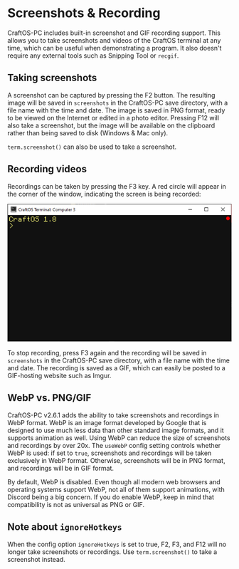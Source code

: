 # Screenshots & Recording
CraftOS-PC includes built-in screenshot and GIF recording support. This allows you to take screenshots and videos of the CraftOS terminal at any time, which can be useful when demonstrating a program. It also doesn't require any external tools such as Snipping Tool or `recgif`.

## Taking screenshots
A screenshot can be captured by pressing the F2 button. The resulting image will be saved in `screenshots` in the CraftOS-PC save directory, with a file name with the time and date. The image is saved in PNG format, ready to be viewed on the Internet or edited in a photo editor. Pressing F12 will also take a screenshot, but the image will be available on the clipboard rather than being saved to disk (Windows & Mac only).  

`term.screenshot()` can also be used to take a screenshot.

## Recording videos
Recordings can be taken by pressing the F3 key. A red circle will appear in the corner of the window, indicating the screen is being recorded:

![Recording](../images/recording.png)

To stop recording, press F3 again and the recording will be saved in `screenshots` in the CraftOS-PC save directory, with a file name with the time and date. The recording is saved as a GIF, which can easily be posted to a GIF-hosting website such as Imgur.

## WebP vs. PNG/GIF
CraftOS-PC v2.6.1 adds the ability to take screenshots and recordings in WebP format. WebP is an image format developed by Google that is designed to use much less data than other standard image formats, and it supports animation as well. Using WebP can reduce the size of screenshots and recordings by over 20x. The `useWebP` config setting controls whether WebP is used: if set to `true`, screenshots and recordings will be taken exclusively in WebP format. Otherwise, screenshots will be in PNG format, and recordings will be in GIF format.

By default, WebP is disabled. Even though all modern web browsers and operating systems support WebP, not all of them support animations, with Discord being a big concern. If you do enable WebP, keep in mind that compatibility is not as universal as PNG or GIF.

## Note about `ignoreHotkeys`
When the config option `ignoreHotkeys` is set to true, F2, F3, and F12 will no longer take screenshots or recordings. Use `term.screenshot()` to take a screenshot instead.
